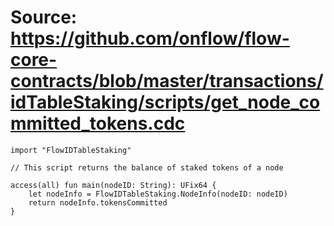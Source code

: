 # Source: https://github.com/onflow/flow-core-contracts/blob/master/transactions/idTableStaking/scripts/get_node_committed_tokens.cdc

```
import "FlowIDTableStaking"

// This script returns the balance of staked tokens of a node

access(all) fun main(nodeID: String): UFix64 {
    let nodeInfo = FlowIDTableStaking.NodeInfo(nodeID: nodeID)
    return nodeInfo.tokensCommitted
}
```